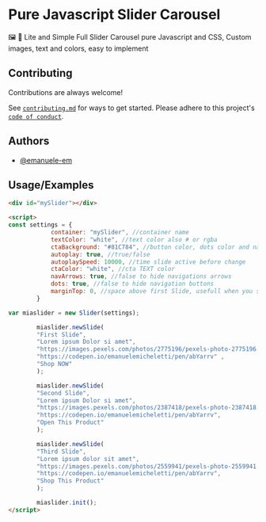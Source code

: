 
# Pure Javascript Slider Carousel

🖼️ 🎠 Lite and Simple Full Slider Carousel pure Javascript and CSS, Custom images, text and colors, easy to implement

## Contributing

Contributions are always welcome!

See [`contributing.md`](contributing.md) for ways to get started.
Please adhere to this project's [`code of conduct`](code_of_conduct.md).

## Authors

- [@emanuele-em](https://www.github.com/emanuele-em)


## Usage/Examples

```html
<div id="mySlider"></div>

<script>
const settings = {
			container: "mySlider", //container name
			textColor: "white", //text color also # or rgba
			ctaBackground: "#81C784", //button color, dots color and nav arrow color
			autoplay: true, //true/false
			autoplaySpeed: 10000, //time slide active before change
			ctaColor: "white", //cta TEXT color
			navArrows: true, //false to hide navigations arrows
			dots: true, //false to hide navigation buttons
			marginTop: 0, //space above first Slide, usefull when you set this slider in the first page behind header nav, this option allow you to center text manually and move the text down
		}

var miaslider = new Slider(settings);

		miaslider.newSlide(
		"First Slide",
		"Lorem ipsum Dolor si amet",
		"https://images.pexels.com/photos/2775196/pexels-photo-2775196.jpeg?auto=compress&cs=tinysrgb&w=1260&h=750&dpr=1",
		"https://codepen.io/emanuelemicheletti/pen/abYarrv" ,
		"Shop NOW"
		);

		miaslider.newSlide(
		"Second Slide",
		"Lorem ipsum Dolor si amet",
		"https://images.pexels.com/photos/2387418/pexels-photo-2387418.jpeg?auto=compress&cs=tinysrgb&w=1600",
		"https://codepen.io/emanuelemicheletti/pen/abYarrv",
		"Open This Product"
		);

		miaslider.newSlide(
		"Third Slide",
		"Lorem ipsum dolor sit amet",
		"https://images.pexels.com/photos/2559941/pexels-photo-2559941.jpeg?auto=compress&cs=tinysrgb&w=1600",
		"https://codepen.io/emanuelemicheletti/pen/abYarrv",
		"Shop This Product"
		);

		miaslider.init();
</script>
```

